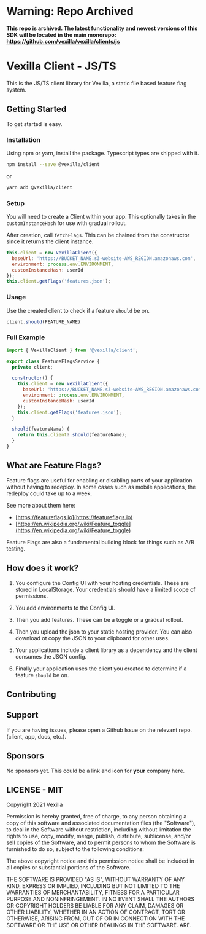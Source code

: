 # Warning: Repo Archived

**This repo is archived. The latest functionality and newest versions of this SDK will be located in the main monorepo: https://github.com/vexilla/vexilla/clients/js**

# Vexilla Client - JS/TS

This is the JS/TS client library for Vexilla, a static file based feature flag system.

## Getting Started

To get started is easy.

### Installation

Using npm or yarn, install the package. Typescript types are shipped with it.

```sh
npm install --save @vexilla/client
```

or

```sh
yarn add @vexilla/client
```


### Setup

You will need to create a Client within your app. This optionally takes in the `customInstanceHash` for use with gradual rollout.

After creation, call `fetchFlags`. This can be chained from the constructor since it returns the client instance.

```javascript
this.client = new VexillaClient({
  baseUrl: 'https://BUCKET_NAME.s3-website-AWS_REGION.amazonaws.com',
  environment: process.env.ENVIRONMENT,
  customInstanceHash: userId
});
this.client.getFlags('features.json');
```


### Usage

Use the created client to check if a feature `should` be on.

```javascript
client.should(FEATURE_NAME)
```


### Full Example

```javascript
import { VexillaClient } from '@vexilla/client';

export class FeatureFlagsService {
  private client;

  constructor() {
    this.client = new VexillaClient({
      baseUrl: 'https://BUCKET_NAME.s3-website-AWS_REGION.amazonaws.com',
      environment: process.env.ENVIRONMENT,
      customInstanceHash: userId
    });
    this.client.getFlags('features.json');
  }

  should(featureName) {
    return this.client?.should(featureName);
  }
}
```


## What are Feature Flags?

Feature flags are useful for enabling or disabling parts of your application without having to redeploy. In some cases such as mobile applications, the redeploy could take up to a week.

See more about them here:

- [https://featureflags.io](https://featureflags.io)
- [https://en.wikipedia.org/wiki/Feature_toggle](https://en.wikipedia.org/wiki/Feature_toggle)

Feature Flags are also a fundamental building block for things such as A/B testing.

## How does it work?

1. You configure the Config UI with your hosting credentials. These are stored in LocalStorage. Your credentials should have a limited scope of permissions.

2. You add environments to the Config UI.

3. Then you add features. These can be a toggle or a gradual rollout.

4. Then you upload the json to your static hosting provider. You can also download ot copy the JSON to your clipboard for other uses.

5. Your applications include a client library as a dependency and the client consumes the JSON config.

6. Finally your application uses the client you created to determine if a feature `should` be on.

## Contributing

## Support

If you are having issues, please open a Github Issue on the relevant repo. (client, app, docs, etc.).

## Sponsors

No sponsors yet. This could be a link and icon for **your** company here.

## LICENSE - MIT

Copyright 2021 Vexilla

Permission is hereby granted, free of charge, to any person obtaining a copy of this software and associated documentation files (the "Software"), to deal in the Software without restriction, including without limitation the rights to use, copy, modify, merge, publish, distribute, sublicense, and/or sell copies of the Software, and to permit persons to whom the Software is furnished to do so, subject to the following conditions:

The above copyright notice and this permission notice shall be included in all copies or substantial portions of the Software.

THE SOFTWARE IS PROVIDED "AS IS", WITHOUT WARRANTY OF ANY KIND, EXPRESS OR IMPLIED, INCLUDING BUT NOT LIMITED TO THE WARRANTIES OF MERCHANTABILITY, FITNESS FOR A PARTICULAR PURPOSE AND NONINFRINGEMENT. IN NO EVENT SHALL THE AUTHORS OR COPYRIGHT HOLDERS BE LIABLE FOR ANY CLAIM, DAMAGES OR OTHER LIABILITY, WHETHER IN AN ACTION OF CONTRACT, TORT OR OTHERWISE, ARISING FROM, OUT OF OR IN CONNECTION WITH THE SOFTWARE OR THE USE OR OTHER DEALINGS IN THE SOFTWARE.
ARE.
